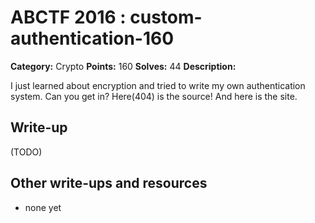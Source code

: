 # ABCTF 2016 : custom-authentication-160

**Category:** Crypto
**Points:** 160
**Solves:** 44
**Description:**

I just learned about encryption and tried to write my own authentication system. Can you get in? Here(404) is the source! And here is the site.

## Write-up

(TODO)

## Other write-ups and resources

* none yet
